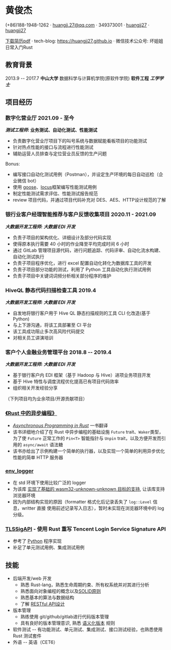 <!-- 引入font-awesome -->
<link href="http://maxcdn.bootstrapcdn.com/font-awesome/4.7.0/css/font-awesome.min.css" rel="stylesheet">

# <i class="fa fa-male" aria-hidden="true"></i> 黄俊杰
<i class="fa fa-phone" aria-hidden="true"></i> (+86)188-1948-1262 ·
<i class="fa fa-envelope-o" aria-hidden="true"></i> <huangjj.27@qq.com> ·
<i class="fa fa-qq" aria-hidden="true"></i> 349373001 ·
<i class="fa fa-github" aria-hidden="true"></i> [huangjj27](https://github.com/huangjj27) ·
<i class="fa fa-gitlab" aria-hidden="true"></i> [huangjj27](https://gitlab.com/huangjj27)
<!-- <i class="fa fa-envelope-o" aria-hidden="true"></i> <349373001dc@gmail.com> · -->

<i class="fa fa-book" aria-hidden="true"></i> [下载简历pdf](./resume/黄俊杰-Rust.pdf) ·
<i class="fa fa-book" aria-hidden="true"></i> tech-blog: <https://huangjj27.github.io> ·
<i class="fa fa-book" aria-hidden="true"></i> 微信技术公众号: 坏姐姐日常入门Rust

## <i class="fa fa-graduation-cap" aria-hidden="true"></i> 教育背景
2013.9 -- 2017.7 **中山大学** 数据科学与计算机学院(原软件学院) **软件工程** **_工学学士_**

## <i class="fa fa-users" aria-hidden="true"></i> 项目经历
### 数字化营业厅 2021.09 - 至今
**_测试工程师_: 业务测试、自动化测试、性能测试**
- 负责数字化营业厅项目下的叫号系统与数据赋能看板项目的功能测试
- 针对热点性能的接口与流程进行性能测试
- 辅助运营人员排查与定位营业员反馈的生产问题

Bonus:
- 编写接口自动化测试用例（Postman），并设定生产环境的每日自动巡检（企业微信 bot）
- 使用 [goose](https://book.goose.rs/)、[locus](https://locust.io/)框架编写性能测试用例
- 制定性能测试需求评估、性能测试报告规范
- review 项目代码，并通过项目代码补充对 DES、AES、HTTP设计规范的了解

### 银行业客户经理智能推荐与客户反馈收集项目 2020.11 - 2021.09
**_大数据开发工程师: 大数据 EDI 开发_**
- 负责子项目的架构优化、详细设计及部分代码实现
- 使得原本执行需要 40 小时的作业降至平均完成时间 6 小时
- 通过 GitLab 管理项目源代码，进行问题追踪、代码评审、自动化流水构建、自动化测试执行
- 负责子项目程序优化，进行 excel 配置自动化转化为数据库工具的开发
- 负责子项目部分功能的测试，利用了 Python 工具自动化执行测试用例
- 负责子项目中关键词词频分析相关部分程序的维护

### HiveQL 静态代码扫描检查工具 2019.4
**_大数据开发工程师: 大数据 EDI 开发_**
- 自发地将银行客户用于 Hive QL 静态扫描规则的工具 CLI 化改造(基于 Python)
- 与上下游沟通，将该工具部署至 CI 平台
- 该工具成功阻止多次高风险代码提交
- 对相关员工讲演培训

### 客户个人金融业务管理平台 2018.8 -- 2019.4
**_大数据开发工程师: 大数据 EDI 开发_**
- 基于银行客户内 EDI 框架（基于 Hadoop 与 Hive）进项业务项目开发
- 基于 Hive 特性与调度流程优化提高已有项目代码效率
- 组织相关开发经验分享

（下列项目均为业余项目/开源贡献项目）
### [《Rust 中的异步编程》]
- [_Asynchronous Programming in Rust_] 一书翻译
- 该书详细地介绍了在 Rust 中异步编程的基础设施 `Future` trait、`Waker`类型，为了使 `Future`
  正常工作的 `Pin<T>` 智能指针与 `Unpin` trait，以及方便开发而引用的 `async/await` 语法糖
- 该书亦给出了示例构建一个简单的执行器，以及实现一个简单的利用异步优化性能的简单 HTTP 服务器

[《Rust 中的异步编程》]: https://huangjj27.github.io/async-book/index.html
[_Asynchronous Programming in Rust_]: https://rust-lang.github.io/async-book/index.html

### [env_logger]
- 在 std 环境下使用比较广泛的 logger
- 为该库 [实现了基础的 wasm32-unknown-unknown 目标的支持], 让该库支持浏览器环境
- 因为内部结构实现的原因（formatter 格式化后记录丢失了 `log::Level` 信息，writter 直接
使用前述记录写入日志），暂时未实现在浏览器环境中的 log 分级。

[env_logger]: https://github.com/env-logger-rs/env_logger
[实现了基础的 wasm32-unknown-unknown 目标的支持]: https://github.com/env-logger-rs/env_logger/pull/148

### [TLSSigAPI] - 使用 Rust 重写 Tencent Login Service Signature API
- 参考了 [Python] 程序实现
- 补足了单元测试用例、集成测试用例

[Python]: https://github.com/tencentyun/tls-sig-api-python
[TLSSigAPI]: https://github.com/huangjj27/TLSSigAPI

## <i class="fa fa-cogs" aria-hidden="true"></i> 技能
- 后端开发/web 开发
    - 熟悉 Rust-lang，熟悉生命周期约束、所有权系统并对其进行分析
    - 熟悉面向对象编程的概念以及[SOLID原则]
    - 熟悉基本的算法与数据结构
    - 了解 [RESTful API设计]
- 版本管理
    - 熟练使用 git/github/gitlab进行代码版本管理
    - 具有良好的版本管理意识, 熟悉 [语义化版本] 规则
- 软件测试 -- 有功能测试、单元测试、集成测试、接口测试经验，也熟悉使用 Rust 测试套件
- 外语 -- 英语（CET6）

[RESTful API设计]: http://www.ruanyifeng.com/blog/2014/05/restful_api.html
[SOLID原则]: https://en.wikipedia.org/wiki/SOLID_(object-oriented_design)
[语义化版本]: http://semver.org/lang/zh-CN/

<!--
## <i class="fa fa-heart" aria-hidden="true"></i> 期望
- 工作地点: 广州
- 期望岗位:
    - 测试工程师
        - 负责项目产品的自动化测试
        - 参与开发、维护公司的自动化测试框架
    - rust后端工程师
        - 参与项目软件架构, 源码管理流程方案的决策
        - 抽象, 建模项目需求, 分析关键对象的行为与状态变化
        - 根据架构实现系统代码
        - 对实现的代码编写单元测试, 集成测试, 性能测试用例代码
        - 往架构师/设计师方向发展
-->
